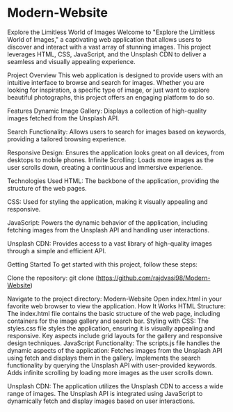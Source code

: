 # Modern-Website
Explore the Limitless World of Images
Welcome to "Explore the Limitless World of Images," a captivating web application that allows users to discover and interact with a vast array of stunning images. This project leverages HTML, CSS, JavaScript, and the Unsplash CDN to deliver a seamless and visually appealing experience.

Project Overview
This web application is designed to provide users with an intuitive interface to browse and search for images. Whether you are looking for inspiration, a specific type of image, or just want to explore beautiful photographs, this project offers an engaging platform to do so.

Features
Dynamic Image Gallery: 
Displays a collection of high-quality images fetched from the Unsplash API.

Search Functionality: 
Allows users to search for images based on keywords, providing a tailored browsing experience.

Responsive Design: 
Ensures the application looks great on all devices, from desktops to mobile phones.
Infinite Scrolling: Loads more images as the user scrolls down, creating a continuous and immersive experience.

Technologies Used
HTML: The backbone of the application, providing the structure of the web pages.

CSS: Used for styling the application, making it visually appealing and responsive.

JavaScript: Powers the dynamic behavior of the application, including fetching images from the Unsplash API and handling user interactions.

Unsplash CDN: Provides access to a vast library of high-quality images through a simple and efficient API.

Getting Started
To get started with this project, follow these steps:

Clone the repository:
git clone (https://github.com/rajdvasi98/Modern-Website)

Navigate to the project directory:
Modern-Website
Open index.html in your favorite web browser to view the application.
How It Works
HTML Structure: The index.html file contains the basic structure of the web page, including containers for the image gallery and search bar.
Styling with CSS: The styles.css file styles the application, ensuring it is visually appealing and responsive. Key aspects include grid layouts for the gallery and responsive design techniques.
JavaScript Functionality: 
The scripts.js file handles the dynamic aspects of the application:
Fetches images from the Unsplash API using fetch and displays them in the gallery.
Implements the search functionality by querying the Unsplash API with user-provided keywords.
Adds infinite scrolling by loading more images as the user scrolls down.

Unsplash CDN: 
The application utilizes the Unsplash CDN to access a wide range of images. The Unsplash API is integrated using JavaScript to dynamically fetch and display images based on user interactions.
